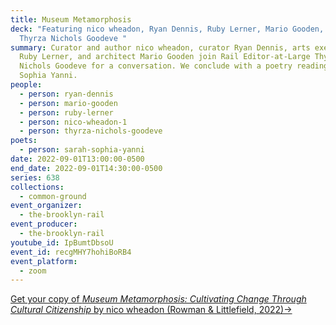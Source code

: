 ```yaml
---
title: Museum Metamorphosis
deck: "Featuring nico wheadon, Ryan Dennis, Ruby Lerner, Mario Gooden, and
  Thyrza Nichols Goodeve "
summary: Curator and author nico wheadon, curator Ryan Dennis, arts executive
  Ruby Lerner, and architect Mario Gooden join Rail Editor-at-Large Thyrza
  Nichols Goodeve for a conversation. We conclude with a poetry reading by Sarah
  Sophia Yanni.
people:
  - person: ryan-dennis
  - person: mario-gooden
  - person: ruby-lerner
  - person: nico-wheadon-1
  - person: thyrza-nichols-goodeve
poets:
  - person: sarah-sophia-yanni
date: 2022-09-01T13:00:00-0500
end_date: 2022-09-01T14:30:00-0500
series: 638
collections:
  - common-ground
event_organizer:
  - the-brooklyn-rail
event_producer:
  - the-brooklyn-rail
youtube_id: IpBumtDbsoU
event_id: recgMHY7hohiBoRB4
event_platform:
  - zoom
---
```

[Get your copy of *Museum Metamorphosis: Cultivating Change Through Cultural Citizenship* by nico wheadon (Rowman & Littlefield, 2022)→](https://rowman.com/ISBN/9781538130445/Museum-Metamorphosis-Cultivating-Change-Through-Cultural-Citizenship)